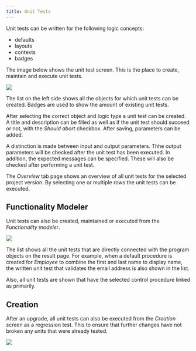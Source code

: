 ```yaml
---
title: Unit Tests
---
```


Unit tests can be written for the following logic concepts: 

- defaults
- layouts
- contexts
- badges

The image below shows the unit test screen. This is the place to create, maintain and execute unit tests.

![](assets/sf/unit_test_overview.png)

The list on the left side shows all the objects for which unit tests can be created. Badges are used to show the amount of existing unit tests. 

After selecting the correct object and logic type a unit test can be created. A title and description can be filled as well as if the unit test should succeed or not, with the *Should abort* checkbox. After saving, parameters can be added. 

A distinction is made between input and output parameters. Thhe output parameters will be checked after the unit test has been executed. In addition, the expected messages can be specified. These will also be checked after performing a unit test.

The *Overview* tab page shows an overview of all unit tests for the selected project version. By selecting one or multiple rows the unit tests can be executed.

## Functionality Modeler

Unit tests can also be created, maintained or executed from the *Functionality modeler*. 

![](assets/sf/unit_test_functionality.png)

The list shows all the unit tests that are directly connected with the program objects on the result page. For example, when a default procedure is created for *Employee* to combine the first and last name to display name, the written unit test that validates the email address is also shown in the list. 

Also, all unit tests are shown that have the selected control procedure linked as primarily.

## Creation

After an upgrade, all unit tests can also be executed from the *Creation* screen as a regression test. This to ensure that further changes have not broken any units that were already tested. 

![](assets/sf/unit_test_execute.png)
